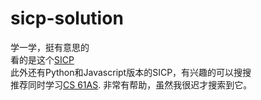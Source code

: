 # sicp-solution
学一学，挺有意思的  
看的是这个[SICP](https://mitpress.mit.edu/sites/default/files/sicp/full-text/book/book-Z-H-4.html#%_toc_start)  
此外还有Python和Javascript版本的SICP，有兴趣的可以搜搜  
推荐同时学习[CS 61AS](https://berkeley-cs61as.github.io/textbook.html).
非常有帮助，虽然我很迟才搜索到它。
